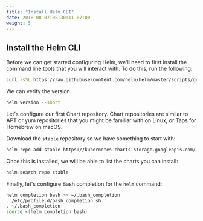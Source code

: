 ```yaml
---
title: "Install Helm CLI"
date: 2018-08-07T08:30:11-07:00
weight: 5
---
```

## Install the Helm CLI

Before we can get started configuring Helm, we'll need to first install the
command line tools that you will interact with. To do this, run the following:

```sh
curl -sSL https://raw.githubusercontent.com/helm/helm/master/scripts/get-helm-3 | bash
```

We can verify the version

```sh
helm version --short
```

Let's configure our first Chart repository. Chart repositories are similar to
APT or yum repositories that you might be familiar with on Linux, or Taps for
Homebrew on macOS.

Download the `stable` repository so we have something to start with:

```sh
helm repo add stable https://kubernetes-charts.storage.googleapis.com/
```

Once this is installed, we will be able to list the charts you can install:

```sh
helm search repo stable
```

Finally, let's configure Bash completion for the `helm` command:

```sh
helm completion bash >> ~/.bash_completion
. /etc/profile.d/bash_completion.sh
. ~/.bash_completion
source <(helm completion bash)
```
